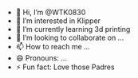 - 👋 Hi, I’m @WTK0830
- 👀 I’m interested in Klipper
- 🌱 I’m currently learning 3d printing
- 💞️ I’m looking to collaborate on ...
- 📫 How to reach me ...
- 😄 Pronouns: ...
- ⚡ Fun fact: Love those Padres

<!---
WTK0830/WTK0830 is a ✨ special ✨ repository because its `README.md` (this file) appears on your GitHub profile.
You can click the Preview link to take a look at your changes.
--->
